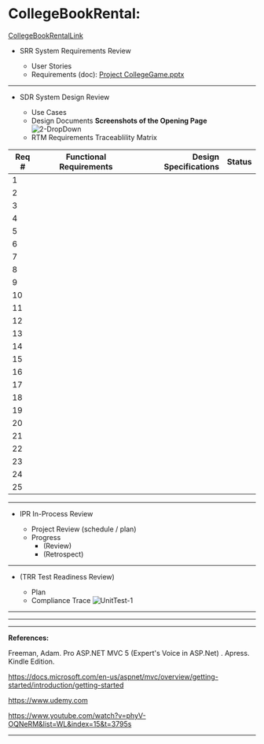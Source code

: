 # CollegeBookRental:



[CollegeBookRentalLink](https://collegebookrentaldonnyves.azurewebsites.net/)
- SRR  System Requirements Review

	- User Stories
  - Requirements (doc): [Project CollegeGame.pptx](https://github.com/donnyves/CollegeBookRental/files/3076989/Project.CollegeGame.pptx)
---
- SDR  System Design Review

	- Use Cases
  - Design Documents
**Screenshots of the Opening Page**
![2-DropDown](https://user-images.githubusercontent.com/40510674/56087217-5255e680-5e1b-11e9-8c94-f01bd8417a5b.PNG)
  - RTM  Requirements Traceablility Matrix
  
|Req #|Functional Requirements|Design Specifications| Status|
| ------------- |:-------------:| -----:| --------|
|1|    |      |         |
|2|    |      |         |
|3|    |      |         |
|4|    |      |         |
|5|    |      |         |
|6|    |      |         |
|7|    |      |         |
|8|    |      |         |
|9|    |      |         |
|10|    |      |         |
|11|    |      |         |
|12|    |      |         |
|13|    |      |         |
|14|    |      |         |
|15|    |      |         |
|16|    |      |         |
|17|    |      |         |
|18|    |      |         |
|19|    |      |         |
|20|    |      |         |
|21|    |      |         |
|22|    |      |         |
|23|    |      |         |
|24|    |      |         |
|25|    |      |         |

  
---
- IPR   In-Process Review

	- Project Review (schedule / plan)
  - Progress
    - (Review)
    - (Retrospect)
---
- (TRR  Test Readiness Review)

	- Plan
  - Compliance Trace
  ![UnitTest-1](https://user-images.githubusercontent.com/40510674/56087261-09eaf880-5e1c-11e9-8e34-7d2a8d43a277.PNG)
---





---




---








**References:**





Freeman, Adam. Pro ASP.NET MVC 5 (Expert's Voice in ASP.Net) . Apress. Kindle Edition.




https://docs.microsoft.com/en-us/aspnet/mvc/overview/getting-started/introduction/getting-started




https://www.udemy.com



https://www.youtube.com/watch?v=phyV-OQNeRM&list=WL&index=15&t=3795s





---
